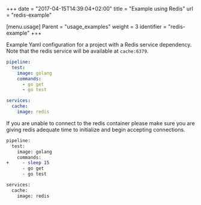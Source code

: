 +++
date = "2017-04-15T14:39:04+02:00"
title = "Example using Redis"
url = "redis-example"

[menu.usage]
  Parent = "usage_examples"
  weight = 3
  identifier = "redis-example"
+++

Example Yaml configuration for a project with a Redis service dependency. Note that the redis service will be available at `cache:6379`.

```yaml
pipeline:
  test:
    image: golang
    commands:
      - go get
      - go test

services:
  cache:
    image: redis
```

If you are unable to connect to the redis container please make sure you are giving redis adequate time to initialize and begin accepting connections.

```diff
pipeline:
  test:
    image: golang
    commands:
+     - sleep 15
      - go get
      - go test

services:
  cache:
    image: redis
```
